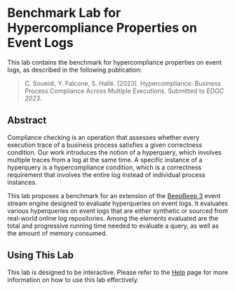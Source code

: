 # Benchmark Lab for Hypercompliance Properties on Event Logs

This lab contains the benchmark for hypercompliance properties on event logs, as described in the following publication:

> C. Soueidi, Y. Falcone, S. Hallé. (2023). Hypercompliance: Business Process Compliance Across Multiple Executions. Submitted to *EDOC 2023*.

## Abstract

Compliance checking is an operation that assesses whether every execution trace of a business process satisfies a given correctness condition. Our work introduces the notion of a hyperquery, which involves multiple traces from a log at the same time. A specific instance of a hyperquery is a hypercompliance condition, which is a correctness requirement that involves the entire log instead of individual process instances.

This lab proposes a benchmark for an extension of the [BeepBeep 3](https://liflab.github.io/beepbeep-3) event stream engine designed to evaluate hyperqueries on event logs. It evaluates various hyperqueries on event logs that are either synthetic or sourced from real-world online log repositories. Among the elements evaluated are the total and progressive running time needed to evaluate a query, as well as the amount of memory consumed.

## Using This Lab

This lab is designed to be interactive. Please refer to the [Help](/help) page for more information on how to use this lab effectively.
